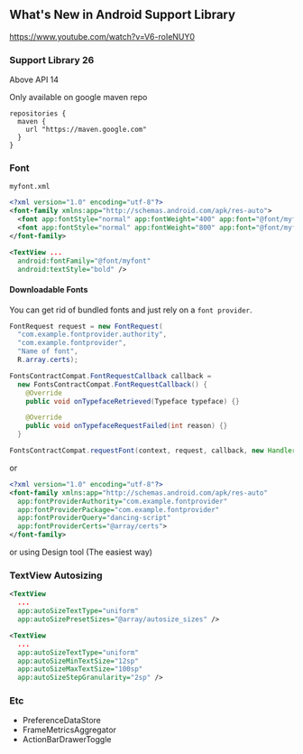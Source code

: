 ## What's New in Android Support Library

https://www.youtube.com/watch?v=V6-roIeNUY0

### Support Library 26

Above API 14

Only available on google maven repo

```
repositories {
  maven {
    url "https://maven.google.com"
  }
}
```

### Font

`myfont.xml`
```xml
<?xml version="1.0" encoding="utf-8"?>
<font-family xmlns:app="http://schemas.android.com/apk/res-auto">
  <font app:fontStyle="normal" app:fontWeight="400" app:font="@font/myfont-regular"></font>
  <font app:fontStyle="normal" app:fontWeight="800" app:font="@font/myfont-bold"></font>
</font-family>
```

```xml
<TextView ...
  android:fontFamily="@font/myfont"
  android:textStyle="bold" />
```

#### Downloadable Fonts

You can get rid of bundled fonts and just rely on a `font provider`.

```java
FontRequest request = new FontRequest(
  "com.example.fontprovider.authority",
  "com.example.fontprovider",
  "Name of font",
  R.array.certs);

FontsContractCompat.FontRequestCallback callback =
  new FontsContractCompat.FontRequestCallback() {
    @Override
    public void onTypefaceRetrieved(Typeface typeface) {}

    @Override
    public void onTypefaceRequestFailed(int reason) {}
  }

FontsContractCompat.requestFont(context, request, callback, new Handler());
```

or

```xml
<?xml version="1.0" encoding="utf-8"?>
<font-family xmlns:app="http://schemas.android.com/apk/res-auto"
  app:fontProviderAuthority="com.example.fontprovider"
  app:fontProviderPackage="com.example.fontprovider"
  app:fontProviderQuery="dancing-script"
  app:fontProviderCerts="@array/certs">
</font-family>
```

or using Design tool (The easiest way)

### TextView Autosizing

```xml
<TextView
  ...
  app:autoSizeTextType="uniform"
  app:autoSizePresetSizes="@array/autosize_sizes" />

<TextView
  ...
  app:autoSizeTextType="uniform"
  app:autoSizeMinTextSize="12sp"
  app:autoSizeMaxTextSize="100sp"
  app:autoSizeStepGranularity="2sp" />
```

### Etc

* PreferenceDataStore
* FrameMetricsAggregator
* ActionBarDrawerToggle
